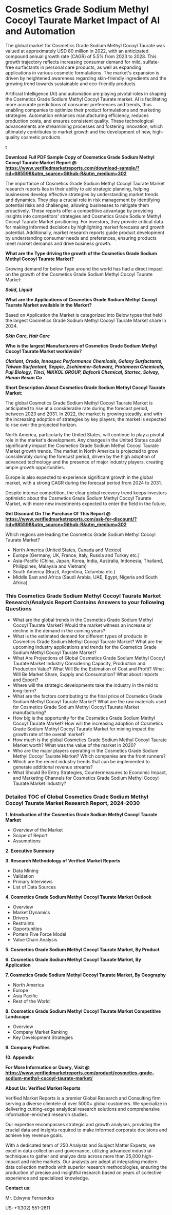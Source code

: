 <meta name="title" content="Global Cosmetics Grade Sodium Methyl Cocoyl Taurate Market Impact of AI and Automation"><meta name="description" content="The global market for Cosmetics Grade Sodium Methyl Cocoyl Taurate was valued at approximately USD 80 million in 2022, with an anticipated compound annual growth rate "><meta name="title" content="Cosmetics Grade Sodium Methyl Cocoyl Taurate Market Size, Share, Scope, Trends, Growth, Opportunities, Analysis, Forecast"><h1>Cosmetics Grade Sodium Methyl Cocoyl Taurate Market Impact of AI and Automation</h1><p>The global market for Cosmetics Grade Sodium Methyl Cocoyl Taurate was valued at approximately USD 80 million in 2022, with an anticipated compound annual growth rate (CAGR) of 5.5% from 2023 to 2028. This growth trajectory reflects increasing consumer demand for mild, sulfate-free surfactants in personal care products, as well as expanding applications in various cosmetic formulations. The market's expansion is driven by heightened awareness regarding skin-friendly ingredients and the growing trend towards sustainable and eco-friendly products.</p><p>Artificial Intelligence (AI) and automation are playing pivotal roles in shaping the Cosmetics Grade Sodium Methyl Cocoyl Taurate market. AI is facilitating more accurate predictions of consumer preferences and trends, thus enabling companies to optimize their product formulations and marketing strategies. Automation enhances manufacturing efficiency, reduces production costs, and ensures consistent quality. These technological advancements are streamlining processes and fostering innovation, which ultimately contributes to market growth and the development of new, high-quality cosmetic products.</p>t</p><p id="" class=""><strong>Download Full PDF Sample Copy of Cosmetics Grade Sodium Methyl Cocoyl Taurate Market Report @ <a href="https://www.verifiedmarketreports.com/download-sample/?rid=685598&utm_source=Github-R&utm_medium=302" target="_blank">https://www.verifiedmarketreports.com/download-sample/?rid=685598&utm_source=Github-R&utm_medium=302</a></strong></p><p>The importance of&nbsp;Cosmetics Grade Sodium Methyl Cocoyl Taurate Market research reports lies in their ability to aid strategic planning, helping businesses develop effective strategies by understanding market trends and dynamics. They play a crucial role in risk management by identifying potential risks and challenges, allowing businesses to mitigate them proactively. These reports offer a competitive advantage by providing insights into competitors' strategies and Cosmetics Grade Sodium Methyl Cocoyl Taurate Market positioning. For investors, they provide critical data for making informed decisions by highlighting market forecasts and growth potential. Additionally, market research reports guide product development by understanding consumer needs and preferences, ensuring products meet market demands and drive business growth.</p><p><strong>What are the&nbsp;Type driving the growth of the Cosmetics Grade Sodium Methyl Cocoyl Taurate Market?</strong></p><p id="" class="">Growing demand for below Type around the world has had a direct impact on the growth of the Cosmetics Grade Sodium Methyl Cocoyl Taurate Market:</p><em><strong>Solid, Liquid</strong></em></p><strong>What are the&nbsp;Applications&nbsp;of Cosmetics Grade Sodium Methyl Cocoyl Taurate Market available in the Market?</strong></p><p id="" class="">Based on Application the Market is categorized into Below types that held the largest Cosmetics Grade Sodium Methyl Cocoyl Taurate Market share In 2024.</p><em><strong>Skin Care, Hair Care</strong></em></p><strong>Who is the largest Manufacturers of Cosmetics Grade Sodium Methyl Cocoyl Taurate Market worldwide?</strong></p><p><em><strong>Clariant, Croda, Innospec Performance Chemicals, Galaxy Surfactants, Taiwan Surfactant, Seppic, Zschimmer-Schwarz, Protameen Chemicals, Puji Biology, Tinci, NIKKOL GROUP, Bafeorii Chemical, Startec, Solvay, Hunan Resun Co</strong></em></p><p id="" class=""><strong>Short Description About Cosmetics Grade Sodium Methyl Cocoyl Taurate Market:</strong></p><p>The global Cosmetics Grade Sodium Methyl Cocoyl Taurate Market is anticipated to rise at a considerable rate during the forecast period, between 2023 and 2031. In 2022, the market is growing steadily, and with the increasing adoption of strategies by key players, the market is expected to rise over the projected horizon.</p><p>North America, particularly the United States, will continue to play a pivotal role in the market's development. Any changes in the United States could significantly impact the Cosmetics Grade Sodium Methyl Cocoyl Taurate Market growth trends. The market in North America is projected to grow considerably during the forecast period, driven by the high adoption of advanced technology and the presence of major industry players, creating ample growth opportunities.</p><p>Europe is also expected to experience significant growth in the global market, with a strong CAGR during the forecast period from 2024 to 2031.</p><p>Despite intense competition, the clear global recovery trend keeps investors optimistic about the Cosmetics Grade Sodium Methyl Cocoyl Taurate Market, with more new investments expected to enter the field in the future.</p><p id="" class=""><strong>Get Discount On The Purchase Of This Report @ <a href="https://www.verifiedmarketreports.com/ask-for-discount/?rid=685598&utm_source=Github-R&utm_medium=302" target="_blank">https://www.verifiedmarketreports.com/ask-for-discount/?rid=685598&utm_source=Github-R&utm_medium=302</a></strong></p>Which regions are leading the Cosmetics Grade Sodium Methyl Cocoyl Taurate Market?</p><ul><li>North America (United States, Canada and Mexico)</li><li>Europe (Germany, UK, France, Italy, Russia and Turkey etc.)</li><li>Asia-Pacific (China, Japan, Korea, India, Australia, Indonesia, Thailand, Philippines, Malaysia and Vietnam)</li><li>South America (Brazil, Argentina, Columbia etc.)</li><li>Middle East and Africa (Saudi Arabia, UAE, Egypt, Nigeria and South Africa)</li></ul><h3 id="" class="">This Cosmetics Grade Sodium Methyl Cocoyl Taurate Market Research/Analysis Report Contains Answers to your following Questions</h3><ul><li>What are the global trends in the Cosmetics Grade Sodium Methyl Cocoyl Taurate Market? Would the market witness an increase or decline in the demand in the coming years?</li><li>What is the estimated demand for different types of products in Cosmetics Grade Sodium Methyl Cocoyl Taurate Market? What are the upcoming industry applications and trends for the Cosmetics Grade Sodium Methyl Cocoyl Taurate Market?</li><li>What Are Projections of Global Cosmetics Grade Sodium Methyl Cocoyl Taurate Market Industry Considering Capacity, Production and Production Value? What Will Be the Estimation of Cost and Profit? What Will Be Market Share, Supply and Consumption? What about imports and Export?</li><li>Where will the strategic developments take the industry in the mid to long-term?</li><li>What are the factors contributing to the final price of Cosmetics Grade Sodium Methyl Cocoyl Taurate Market? What are the raw materials used for Cosmetics Grade Sodium Methyl Cocoyl Taurate Market manufacturing?</li><li>How big is the opportunity for the Cosmetics Grade Sodium Methyl Cocoyl Taurate Market? How will the increasing adoption of Cosmetics Grade Sodium Methyl Cocoyl Taurate Market for mining impact the growth rate of the overall market?</li><li>How much is the global Cosmetics Grade Sodium Methyl Cocoyl Taurate Market worth? What was the value of the market In 2020?</li><li>Who are the major players operating in the Cosmetics Grade Sodium Methyl Cocoyl Taurate Market? Which companies are the front runners?</li><li>Which are the recent industry trends that can be implemented to generate additional revenue streams?</li><li>What Should Be Entry Strategies, Countermeasures to Economic Impact, and Marketing Channels for Cosmetics Grade Sodium Methyl Cocoyl Taurate Market Industry?</li></ul><h3 id="" class="">Detailed TOC of Global Cosmetics Grade Sodium Methyl Cocoyl Taurate Market Research Report, 2024-2030</h3><p id="" class=""><strong>1. Introduction of the Cosmetics Grade Sodium Methyl Cocoyl Taurate Market</strong></p><ul><li>Overview of the Market</li><li>Scope of Report</li><li>Assumptions</li></ul><p id="" class=""><strong>2. Executive Summary</strong></p><p id="" class=""><strong>3. Research Methodology of Verified Market Reports</strong></p><ul><li>Data Mining</li><li>Validation</li><li>Primary Interviews</li><li>List of Data Sources</li></ul><p id="" class=""><strong>4. Cosmetics Grade Sodium Methyl Cocoyl Taurate Market Outlook</strong></p><ul><li>Overview</li><li>Market Dynamics</li><li>Drivers</li><li>Restraints</li><li>Opportunities</li><li>Porters Five Force Model</li><li>Value Chain Analysis</li></ul><p id="" class=""><strong>5. Cosmetics Grade Sodium Methyl Cocoyl Taurate Market, By Product</strong></p><p id="" class=""><strong>6. Cosmetics Grade Sodium Methyl Cocoyl Taurate Market, By Application</strong></p><p id="" class=""><strong>7. Cosmetics Grade Sodium Methyl Cocoyl Taurate Market, By Geography</strong></p><ul><li>North America</li><li>Europe</li><li>Asia Pacific</li><li>Rest of the World</li></ul><p id="" class=""><strong>8. Cosmetics Grade Sodium Methyl Cocoyl Taurate Market Competitive Landscape</strong></p><ul><li>Overview</li><li>Company Market Ranking</li><li>Key Development Strategies</li></ul><p id="" class=""><strong>9. Company Profiles</strong></p><p id="" class=""><strong>10. Appendix</strong></p><p id="" class=""><strong>For More Information or Query, Visit @ <a href="https://www.verifiedmarketreports.com/product/cosmetics-grade-sodium-methyl-cocoyl-taurate-market/" target="_blank">https://www.verifiedmarketreports.com/product/cosmetics-grade-sodium-methyl-cocoyl-taurate-market/</a></strong></p><p id="" class=""><strong>About Us: Verified Market Reports</strong></p><p id="" class="">Verified Market Reports is a premier Global Research and Consulting firm serving a diverse clientele of over 5000+ global customers. We specialize in delivering cutting-edge analytical research solutions and comprehensive information-enriched research studies.</p><p id="" class="">Our expertise encompasses strategic and growth analyses, providing the crucial data and insights required to make informed corporate decisions and achieve key revenue goals.</p><p id="" class="">With a dedicated team of 250 Analysts and Subject Matter Experts, we excel in data collection and governance, utilizing advanced industrial techniques to gather and analyze data across more than 25,000 high-impact and niche markets. Our analysts are adept at integrating modern data collection methods with superior research methodologies, ensuring the production of precise and insightful research based on years of collective experience and specialized knowledge.</p><p id="" class=""><strong>Contact us:</strong></p><p id="" class="">Mr. Edwyne Fernandes</p><p id="" class="">US: +1(302) 551-2611</p>
